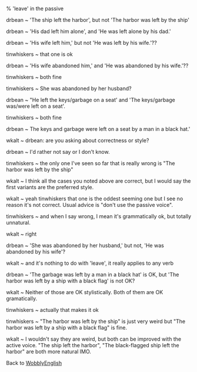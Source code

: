 % 'leave' in the passive

drbean
  ~ 'The ship left the harbor', but not 'The harbor was left by the ship' 

drbean
  ~ 'His dad left him alone', and 'He was left alone by his dad.'

drbean
  ~ 'His wife left him,' but not 'He was left by his wife.'??

tinwhiskers
  ~ that one is ok

drbean
  ~ 'His wife abandoned him,' and 'He was abandoned by his wife.'??

tinwhiskers
  ~ both fine

tinwhiskers
  ~ She was abandoned by her husband?

drbean
  ~ "He left the keys/garbage on a seat' and 'The keys/garbage was/were left on a seat'.

tinwhiskers
  ~ both fine

drbean
  ~ The keys and garbage were left on a seat by a man in a black hat.'

wkalt
  ~ drbean: are you asking about correctness or style?

drbean
  ~ I'd rather not say or I don't know.

tinwhiskers
  ~ the only one I've seen so far that is really wrong is "The harbor was left by the ship"

wkalt
  ~ I think all the cases you noted above are correct, but I would say the first variants are the preferred style.

wkalt
  ~ yeah tinwhiskers that one is the oddest seeming one but I see no reason it's not correct. Usual advice is "don't use the passive voice".

tinwhiskers
  ~ and when I say wrong, I mean it's grammatically ok, but totally unnatural.

wkalt
  ~ right

drbean
  ~ 'She was abandoned by her husband,' but not, 'He was abandoned by his wife'?

wkalt
  ~ and it's nothing to do with 'leave', it really applies to any verb

drbean
  ~ 'The garbage was left by a man in a black hat' is OK, but 'The harbor was left by a ship with a black flag' is not OK?

wkalt
  ~ Neither of those are OK stylistically. Both of them are OK gramatically.

tinwhiskers
  ~ actually that makes it ok

tinwhiskers
  ~ "The harbor was left by the ship" is just very weird but "The harbor was left by a ship with a black flag" is fine.

wkalt
  ~ I wouldn't say they are weird, but both can be improved with the active voice. "The ship left the harbor", "The black-flagged ship left the harbor" are both more natural IMO.

Back to [WobblyEnglish](WobblyEnglish.html)
